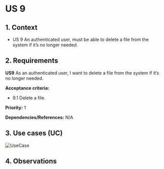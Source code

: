 # US 9

## 1. Context

* US 9 An authenticated user, must be able to delete a file from the system if it’s no longer needed.

## 2. Requirements

**US9** As an authenticated user, I want to delete a file from the system if it’s no longer needed.

**Acceptance criteria:**

- 9.1 Delete a file.

**Priority:** 1

**Dependencies/References:**
N/A

## 3. Use cases (UC)

![UseCase](../../../Global_Artifacts/UC_Folder/UC1/UC1.svg)


## 4. Observations